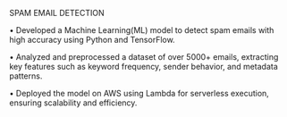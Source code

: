 SPAM EMAIL DETECTION


  • Developed a Machine Learning(ML) model to detect spam emails with high accuracy using Python and TensorFlow.
  
  • Analyzed and preprocessed a dataset of over 5000+ emails, extracting key features such as keyword frequency, sender
    behavior, and metadata patterns.
    
  • Deployed the model on AWS using Lambda for serverless execution, ensuring scalability and efficiency.
